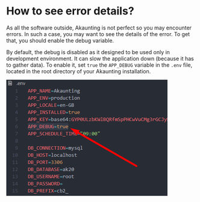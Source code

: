 How to see error details?
=========================

As all the software outside, Akaunting is not perfect so you may encounter errors. In such a case, you may want to see the details of the error. To get that, you should enable the debug variable.

By default, the debug is disabled as it designed to be used only in development environment. It can slow the application down (because it has to gather data). To enable it, set `true` the `APP_DEBUG` variable in the `.env` file, located in the root directory of your Akaunting installation.

![debug enable](_images/debug_enable.png)